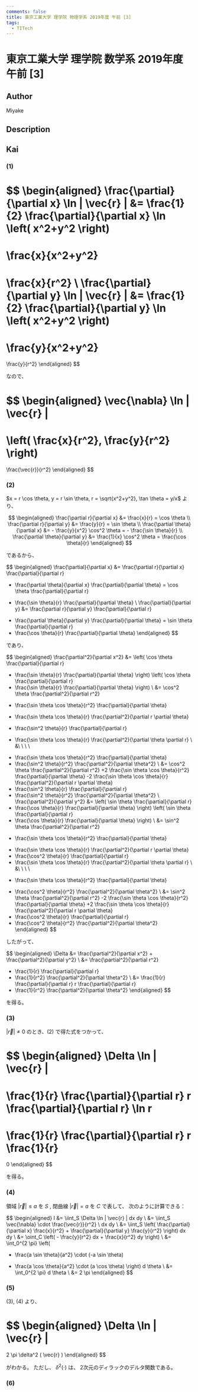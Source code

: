 ```yaml
---
comments: false
title: 東京工業大学 理学院 物理学系 2019年度 午前 [3]
tags:
  - TITech
---
```

# 東京工業大学 理学院 数学系 2019年度 午前 \[3\]

## **Author**
Miyake

## **Description**

## **Kai**
### (1)

$$
  \begin{aligned}
  \frac{\partial}{\partial x} \ln | \vec{r} |
  &=
  \frac{1}{2}
  \frac{\partial}{\partial x} \ln \left( x^2+y^2 \right)
  =
  \frac{x}{x^2+y^2}
  =
  \frac{x}{r^2}
  \\
  \frac{\partial}{\partial y} \ln | \vec{r} |
  &=
  \frac{1}{2}
  \frac{\partial}{\partial y} \ln \left( x^2+y^2 \right)
  =
  \frac{y}{x^2+y^2}
  =
  \frac{y}{r^2}
  \end{aligned}
$$

なので、

$$
  \begin{aligned}
  \vec{\nabla} \ln | \vec{r} |
  =
  \left( \frac{x}{r^2}, \frac{y}{r^2} \right)
  =
  \frac{\vec{r}}{r^2}
  \end{aligned}
$$

### (2)
$x = r \cos \theta, y = r \sin \theta, r = \sqrt{x^2+y^2}, \tan \theta = y/x$ より、

$$
\begin{aligned}
\frac{\partial r}{\partial x}
&= \frac{x}{r}
= \cos \theta
\\
\frac{\partial r}{\partial y}
&= \frac{y}{r}
= \sin \theta
\\
\frac{\partial \theta}{\partial x}
&= - \frac{y}{x^2} \cos^2 \theta
= - \frac{\sin \theta}{r}
\\
\frac{\partial \theta}{\partial y}
&= \frac{1}{x} \cos^2 \theta
= \frac{\cos \theta}{r}
\end{aligned}
$$

であるから、

$$
\begin{aligned}
\frac{\partial}{\partial x}
&=
\frac{\partial r}{\partial x} \frac{\partial}{\partial r}
+ \frac{\partial \theta}{\partial x} \frac{\partial}{\partial \theta}
=
\cos \theta \frac{\partial}{\partial r}
- \frac{\sin \theta}{r} \frac{\partial}{\partial \theta}
\\
\frac{\partial}{\partial y}
&=
\frac{\partial r}{\partial y} \frac{\partial}{\partial r}
+ \frac{\partial \theta}{\partial y} \frac{\partial}{\partial \theta}
=
\sin \theta \frac{\partial}{\partial r}
+ \frac{\cos \theta}{r} \frac{\partial}{\partial \theta}
\end{aligned}
$$

であり、

$$
\begin{aligned}
\frac{\partial^2}{\partial x^2}
&=
\left(
\cos \theta \frac{\partial}{\partial r}
- \frac{\sin \theta}{r} \frac{\partial}{\partial \theta}
\right)
\left(
\cos \theta \frac{\partial}{\partial r}
- \frac{\sin \theta}{r} \frac{\partial}{\partial \theta}
\right)
\\
&=
\cos^2 \theta \frac{\partial^2}{\partial r^2}
+ \frac{\sin \theta \cos \theta}{r^2} \frac{\partial}{\partial \theta}
- \frac{\sin \theta \cos \theta}{r} \frac{\partial^2}{\partial r \partial \theta}
+ \frac{\sin^2 \theta}{r} \frac{\partial}{\partial r}
- \frac{\sin \theta \cos \theta}{r} \frac{\partial^2}{\partial \theta \partial r}
\\
&\ \ \ \ 
+ \frac{\sin \theta \cos \theta}{r^2} \frac{\partial}{\partial \theta}
+ \frac{\sin^2 \theta}{r^2} \frac{\partial^2}{\partial \theta^2}
\\
&=
\cos^2 \theta \frac{\partial^2}{\partial r^2}
+2 \frac{\sin \theta \cos \theta}{r^2} \frac{\partial}{\partial \theta}
-2 \frac{\sin \theta \cos \theta}{r} \frac{\partial^2}{\partial r \partial \theta}
+ \frac{\sin^2 \theta}{r} \frac{\partial}{\partial r}
+ \frac{\sin^2 \theta}{r^2} \frac{\partial^2}{\partial \theta^2}
\\
\frac{\partial^2}{\partial y^2}
&=
\left(
\sin \theta \frac{\partial}{\partial r}
+ \frac{\cos \theta}{r} \frac{\partial}{\partial \theta}
\right)
\left(
\sin \theta \frac{\partial}{\partial r}
+ \frac{\cos \theta}{r} \frac{\partial}{\partial \theta}
\right)
\\
&=
\sin^2 \theta \frac{\partial^2}{\partial r^2}
- \frac{\sin \theta \cos \theta}{r^2} \frac{\partial}{\partial \theta}
+ \frac{\sin \theta \cos \theta}{r} \frac{\partial^2}{\partial r \partial \theta}
+ \frac{\cos^2 \theta}{r} \frac{\partial}{\partial r}
+ \frac{\sin \theta \cos \theta}{r} \frac{\partial^2}{\partial \theta \partial r}
\\
&\ \ \ \ 
- \frac{\sin \theta \cos \theta}{r^2} \frac{\partial}{\partial \theta}
+ \frac{\cos^2 \theta}{r^2} \frac{\partial^2}{\partial \theta^2}
\\
&=
\sin^2 \theta \frac{\partial^2}{\partial r^2}
-2 \frac{\sin \theta \cos \theta}{r^2} \frac{\partial}{\partial \theta}
+2 \frac{\sin \theta \cos \theta}{r} \frac{\partial^2}{\partial r \partial \theta}
+ \frac{\cos^2 \theta}{r} \frac{\partial}{\partial r}
+ \frac{\cos^2 \theta}{r^2} \frac{\partial^2}{\partial \theta^2}
\end{aligned}
$$

したがって、

$$
\begin{aligned}
\Delta
&=
\frac{\partial^2}{\partial x^2} + \frac{\partial^2}{\partial y^2}
\\
&=
\frac{\partial^2}{\partial r^2}
+ \frac{1}{r} \frac{\partial}{\partial r}
+ \frac{1}{r^2} \frac{\partial^2}{\partial \theta^2}
\\
&=
\frac{1}{r} \frac{\partial}{\partial r} r \frac{\partial}{\partial r}
+ \frac{1}{r^2} \frac{\partial^2}{\partial \theta^2}
\end{aligned}
$$

を得る。

### (3)
$| \vec{r} | \neq 0$ のとき、(2) で得た式をつかって、

$$
  \begin{aligned}
  \Delta \ln | \vec{r} |
  =
  \frac{1}{r} \frac{\partial}{\partial r} r \frac{\partial}{\partial r} \ln r
  =
  \frac{1}{r} \frac{\partial}{\partial r} r \frac{1}{r}
  =
  0
  \end{aligned}
$$

を得る。

### (4)
領域 $| \vec{r} | \leq a$ を $S$ ,
閉曲線 $| \vec{r} | = a$ を $C$ で表して、
次のように計算できる：

$$
\begin{aligned}
I
&=
\iint_S \Delta \ln | \vec{r} | dx dy
\\
&=
\iint_S \vec{\nabla} \cdot \frac{\vec{r}}{r^2} \ dx dy
\\
&=
\iint_S \left(
\frac{\partial}{\partial x} \frac{x}{r^2}
+
\frac{\partial}{\partial y} \frac{y}{r^2}
\right)
dx dy
\\
&=
\oint_C \left( - \frac{y}{r^2} dx + \frac{x}{r^2} dy \right)
\\
&=
\int_0^{2 \pi} \left(
- \frac{a \sin \theta}{a^2} \cdot (-a \sin \theta)
+ \frac{a \cos \theta}{a^2} \cdot (a \cos \theta)
\right) d \theta
\\
&=
\int_0^{2 \pi} d \theta
\\
&=
2 \pi
\end{aligned}
$$

### (5)
(3), (4) より、

$$
\begin{aligned}
\Delta \ln | \vec{r} |
=
2 \pi \delta^2 ( \vec{r} )
\end{aligned}
$$

がわかる。
ただし、 $\delta^2 ( \cdot )$ は、
2次元のディラックのデルタ関数である。

### (6)
